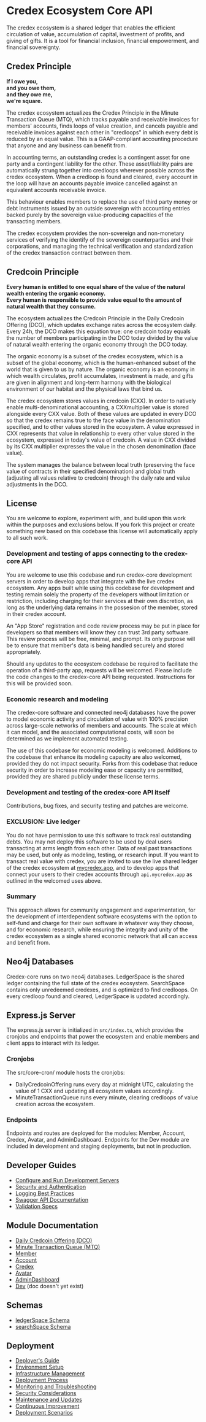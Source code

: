 # Credex Ecosystem Core API

The credex ecosystem is a shared ledger that enables the efficient circulation of value, accumulation of capital, investment of profits, and giving of gifts. It is a tool for financial inclusion, financial empowerment, and financial sovereignty.

## Credex Principle

**If I owe you,**\
**and you owe them,**\
**and they owe me,**\
**we're square.**

The credex ecosystem actualizes the Credex Principle in the Minute Transaction Queue (MTQ), which tracks payable and receivable invoices for members' accounts, finds loops of value creation, and cancels payable and receivable invoices against each other in "credloops" in which every debt is reduced by an equal value. This is a GAAP-compliant accounting procedure that anyone and any business can benefit from.

In accounting terms, an outstanding credex is a contingent asset for one party and a contingent liability for the other. These asset/liability pairs are automatically strung together into credloops wherever possible across the credex ecosystem. When a credloop is found and cleared, every account in the loop will have an accounts payable invoice cancelled against an equivalent accounts receivable invoice.

This behaviour enables members to replace the use of third party money or debt instruments issued by an outside sovereign with accounting entries backed purely by the sovereign value-producing capacities of the transacting members.

The credex ecosystem provides the non-sovereign and non-monetary services of verifying the identify of the sovereign counterparties and their corporations, and managing the technical verification and standardization of the credex transaction contract between them.

## Credcoin Principle

**Every human is entitled to one equal share of the value of the natural wealth entering the organic economy.**\
**Every human is responsible to provide value equal to the amount of natural wealth that they consume.**

The ecosystem actualizes the Credcoin Principle in the Daily Credcoin Offering (DCO), which updates exchange rates across the ecosystem daily. Every 24h, the DCO makes this equation true: one credcoin today equals the number of members participating in the DCO today divided by the value of natural wealth entering the organic economy through the DCO today.

The organic economy is a subset of the credex ecosystem, which is a subset of the global economy, which is the human-enhanced subset of the world that is given to us by nature. The organic economy is an economy in which wealth circulates, profit accumulates, investment is made, and gifts are given in alignment and long-term harmony with the biological environment of our habitat and the physical laws that bind us.

The credex ecosystem stores values in credcoin (CXX). In order to natively enable multi-denominational accounting, a CXXmultiplier value is stored alongside every CXX value. Both of these values are updated in every DCO so that the credex remains true to the face value in the denomination specified, and to other values stored in the ecosystem. A value expressed in CXX represents that value in relationship to every other value stored in the ecosystem, expressed in today's value of credcoin. A value in CXX divided by its CXX multiplier expresses the value in the chosen denomination (face value).

The system manages the balance between local truth (preserving the face value of contracts in their specified denomination) and global truth (adjusting all values relative to credcoin) through the daily rate and value adjustments in the DCO.

## License

You are welcome to explore, experiment with, and build upon this work within the purposes and exclusions below. If you fork this project or create something new based on this codebase this license will automatically apply to all such work.

### Development and testing of apps connecting to the credex-core API

You are welcome to use this codebase and run credex-core development servers in order to develop apps that integrate with the live credex ecosystem. Any apps built while using this codebase for development and testing remain solely the property of the developers without limitation or restriction, including charging for their services at their own discretion, as long as the underlying data remains in the possesion of the member, stored in their credex account.

An "App Store" registration and code review process may be put in place for developers so that members will know they can trust 3rd party software. This review process will be free, minimal, and prompt. Its only purpose will be to ensure that member's data is being handled securely and stored appropriately.

Should any updates to the ecosystem codebase be required to facilitate the operation of a third-party app, requests will be welcomed. Please include the code changes to the credex-core API being requested. Instructions for this will be provided soon.

### Economic research and modeling

The credex-core software and connected neo4j databases have the power to model economic activity and circulation of value with 100% precision across large-scale networks of members and accounts. The scale at which it can model, and the associated computational costs, will soon be determined as we implement automated testing.

The use of this codebase for economic modeling is welcomed. Additions to the codebase that enhance its modeling capacity are also welcomed, provided they do not impact security. Forks from this codebase that reduce security in order to increase modeling ease or capacity are permitted, provided they are shared publicly under these license terms.

### Development and testing of the credex-core API itself

Contributions, bug fixes, and security testing and patches are welcome.

### EXCLUSION: Live ledger

You do not have permission to use this software to track real outstanding debts. You may not deploy this software to be used by deal users transacting at arms length from each other. Data of real past transactions may be used, but only as modeling, testing, or research input. If you want to transact real value with credex, you are invited to use the live shared ledger of the credex ecosystem at [mycredex.app](https://mycredex.app), and to develop apps that connect your users to their credex accounts through `api.mycredex.app` as outlined in the welcomed uses above.

### Summary

This approach allows for community engagement and experimentation, for the development of interdependent software ecosystems with the option to self-fund and charge for their own software in whatever way they choose, and for economic research, while ensuring the integrity and unity of the credex ecosystem as a single shared economic network that all can access and benefit from.

## Neo4j Databases

Credex-core runs on two neo4j databases. LedgerSpace is the shared ledger containing the full state of the credex ecosystem. SearchSpace contains only unredeemed credexes, and is optimized to find credloops. On every credloop found and cleared, LedgerSpace is updated accordingly.

## Express.js Server

The express.js server is initialized in `src/index.ts`, which provides the cronjobs and endpoints that power the ecosystem and enable members and client apps to interact with its ledger.

### Cronjobs

The src/core-cron/ module hosts the cronjobs:

- DailyCredcoinOffering runs every day at midnight UTC, calculating the value of 1 CXX and updating all ecosystem values accordingly.
- MinuteTransactionQueue runs every minute, clearing credloops of value creation across the ecosystem.

### Endpoints

Endpoints and routes are deployed for the modules: Member, Account, Credex, Avatar, and AdminDashboard. Endpoints for the Dev module are included in development and staging deployments, but not in production.

## Developer Guides
- [Configure and Run Development Servers](/docs/develop/developers_guide.md)
- [Security and Authentication](docs/auth/Security_and_Authentication.md)
- [Logging Best Practices](docs/develop/logging_best_practices.md)
- [Swagger API Documentation](docs/develop/swagger.md)
- [Validation Specs](docs/auth/api_validation.md)

## Module Documentation

- [Daily Credcoin Offering (DCO)](<docs/module/Daily_Credcoin_Offering_(DCO).md>)
- [Minute Transaction Queue (MTQ)](<docs/module/MinuteTransactionQueue_(MTQ).md>)
- [Member](docs/module/Member.md)
- [Account](docs/module/Account.md)
- [Credex](docs/module/Credex.md)
- [Avatar](docs/module/Avatar.md)
- [AdminDashboard](docs/module/AdminDashboard.md)
- [Dev](docs/module/Dev.md) (doc doesn't yet exist)

## Schemas

- [ledgerSpace Schema](docs/databases/ledgerSpace_schema.md)
- [searchSpace Schema](docs/databases/searchSpace_schema.md)

## Deployment

- [Deployer's Guide](docs/deploy/deployers_guide.md)
- [Environment Setup](docs/deploy/environment_setup.md)
- [Infrastructure Management](docs/deploy/infrastructure_management.md)
- [Deployment Process](docs/deploy/deployment_process.md)
- [Monitoring and Troubleshooting](docs/deploy/monitoring_and_troubleshooting.md)
- [Security Considerations](docs/deploy/security_considerations.md)
- [Maintenance and Updates](docs/deploy/maintenance_and_updates.md)
- [Continuous Improvement](docs/deploy/continuous_improvement.md)
- [Deployment Scenarios](docs/deploy/deployment_scenarios.md)
